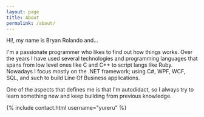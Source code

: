 ```yaml
---
layout: page
title: About
permalink: /about/
---
```


Hi!, my name is Bryan Rolando and...

I'm a passionate programmer who likes to find out how things works. Over the years I have used several technologies and programming languages that spans from low level ones like C and C++ to script langs like Ruby. Nowadays I focus mostly on the .NET framework; using C#, WPF, WCF, SQL, and such to build Line Of Business applications.

One of the aspects that defines me is that I'm autodidact, so I always try to learn something new and keep building from previous knowledge.

{% include contact.html username="yureru" %}